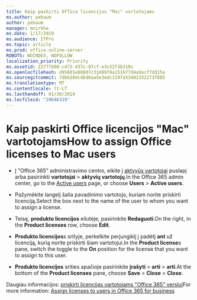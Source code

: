 ```yaml
---
title: Kaip paskirti Office licencijos "Mac" vartotojams
ms.author: pebaum
author: pebaum
manager: mnirkhe
ms.date: 1/17/2019
ms.audience: ITPro
ms.topic: article
ms.prod: office-online-server
ROBOTS: NOINDEX, NOFOLLOW
localization_priority: Priority
ms.assetid: 22777888-c472-437c-87cf-e3c52f3b310c
ms.openlocfilehash: d95601e868d7c31d99f8a151677d4a9acf7dd15e
ms.sourcegitcommit: 7db628dc4bd6aa5e3edc1197a53402332273f885
ms.translationtype: MT
ms.contentlocale: lt-LT
ms.lasthandoff: 01/30/2019
ms.locfileid: "29646319"
---
```

# <a name="how-to-assign-office-licenses-to-mac-users"></a><span data-ttu-id="f0ce5-102">Kaip paskirti Office licencijos "Mac" vartotojams</span><span class="sxs-lookup"><span data-stu-id="f0ce5-102">How to assign Office licenses to Mac users</span></span>

- <span data-ttu-id="f0ce5-103">Į "Office 365" administravimo centro, eikite į [aktyvūs vartotojai](https://go.microsoft.com/fwlink/p/?linkid=834822) puslapį arba pasirinkti **vartotojai** \> **aktyvių vartotojų**.</span><span class="sxs-lookup"><span data-stu-id="f0ce5-103">In the Office 365 admin center, go to the [Active users](https://go.microsoft.com/fwlink/p/?linkid=834822) page, or choose **Users** \> **Active users**.</span></span>
    
- <span data-ttu-id="f0ce5-104">Pažymėkite langelį šalia pavadinimo vartotojo, kuriam norite priskirti licenciją.</span><span class="sxs-lookup"><span data-stu-id="f0ce5-104">Select the box next to the name of the user to whom you want to assign a license.</span></span>
    
- <span data-ttu-id="f0ce5-105">Teisę, **produkto licencijos** eilutėje, pasirinkite **Redaguoti**.</span><span class="sxs-lookup"><span data-stu-id="f0ce5-105">On the right, in the **Product licenses** row, choose **Edit**.</span></span>
    
- <span data-ttu-id="f0ce5-106">**Produkto licencijos**s srityje, perkelkite perjungiklį į padėtį **ant** už licenciją, kurią norite priskirti šiam vartotojui.</span><span class="sxs-lookup"><span data-stu-id="f0ce5-106">In the **Product license**s pane, switch the toggle to the **On** position for the license that you want to assign to this user.</span></span> 
    
- <span data-ttu-id="f0ce5-107">**Produkto licencijos** srities apačioje pasirinkite **įrašyti** \> **arti** \> **arti**.</span><span class="sxs-lookup"><span data-stu-id="f0ce5-107">At the bottom of the **Product licenses** pane, choose **Save** \> **Close** \> **Close**.</span></span>
    
<span data-ttu-id="f0ce5-108">Daugiau informacijos: [priskirti licencijas vartotojams "Office 365" verslui](https://docs.microsoft.com/office365/admin/subscriptions-and-billing/assign-licenses-to-users)</span><span class="sxs-lookup"><span data-stu-id="f0ce5-108">For more information: [Assign licenses to users in Office 365 for business](https://docs.microsoft.com/office365/admin/subscriptions-and-billing/assign-licenses-to-users)</span></span>
  

